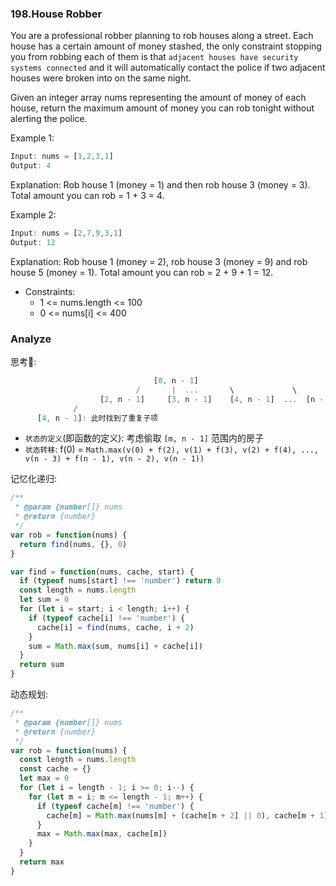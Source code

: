 <!--
abbrlink: 843odobm
-->

### 198.House Robber

You are a professional robber planning to rob houses along a street. Each house has a certain amount of money stashed, the only constraint stopping you from robbing each of them is that `adjacent houses have security systems connected` and it will automatically contact the police if two adjacent houses were broken into on the same night.

Given an integer array nums representing the amount of money of each house, return the maximum amount of money you can rob tonight without alerting the police.

Example 1:

```js
Input: nums = [1,2,3,1]
Output: 4
```

Explanation: Rob house 1 (money = 1) and then rob house 3 (money = 3).
Total amount you can rob = 1 + 3 = 4.

Example 2:

```js
Input: nums = [2,7,9,3,1]
Output: 12
```

Explanation: Rob house 1 (money = 2), rob house 3 (money = 9) and rob house 5 (money = 1).
Total amount you can rob = 2 + 9 + 1 = 12.

* Constraints:
  * 1 <= nums.length <= 100
  * 0 <= nums[i] <= 400

### Analyze

思考🤔:

```js
                                [0, n - 1]
                            /       |  ...       \             \
                    [2, n - 1]     [3, n - 1]    [4, n - 1]  ...  [n - 1]
              /
      [4, n - 1]: 此时找到了重复子项
```

* `状态的定义`(即函数的定义): 考虑偷取 `[m, n - 1]` 范围内的房子
* `状态转移`: f(0) = `Math.max(v(0) + f(2), v(1) + f(3), v(2) + f(4), ..., v(n - 3) + f(n - 1), v(n - 2), v(n - 1))`

记忆化递归:

```js
/**
 * @param {number[]} nums
 * @return {number}
 */
var rob = function(nums) {
  return find(nums, {}, 0)
}

var find = function(nums, cache, start) {
  if (typeof nums[start] !== 'number') return 0
  const length = nums.length
  let sum = 0
  for (let i = start; i < length; i++) {
    if (typeof cache[i] !== 'number') {
      cache[i] = find(nums, cache, i + 2)
    }
    sum = Math.max(sum, nums[i] + cache[i])
  }
  return sum
}
```

动态规划:

```js
/**
 * @param {number[]} nums
 * @return {number}
 */
var rob = function(nums) {
  const length = nums.length
  const cache = {}
  let max = 0
  for (let i = length - 1; i >= 0; i--) {
    for (let m = i; m <= length - 1; m++) {
      if (typeof cache[m] !== 'number') {
        cache[m] = Math.max(nums[m] + (cache[m + 2] || 0), cache[m + 1] || 0)
      }
      max = Math.max(max, cache[m])
    }
  }
  return max
}
```
